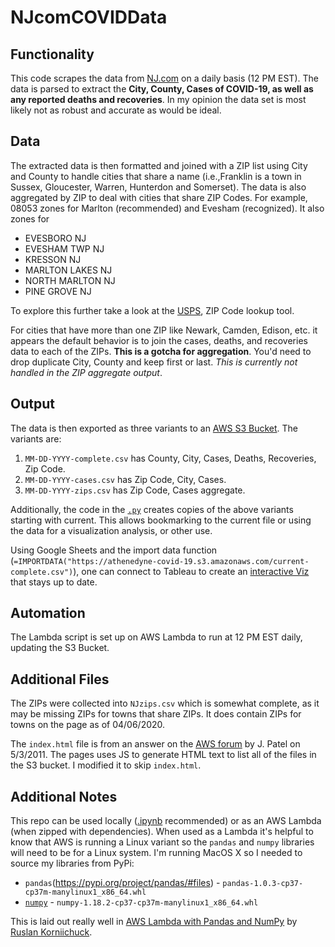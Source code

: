 # NJcomCOVIDData

## Functionality

This code scrapes the data from [NJ.com](https://www.nj.com/coronavirus/2020/04/where-is-the-coronavirus-in-nj-latest-map-update-on-county-by-county-cases-april-8-2020.html)
on a daily basis (12 PM EST). The data is parsed to extract the **City, County, Cases of
COVID-19, as well as any reported deaths and recoveries**. In my opinion the data set is 
most likely not as robust and accurate as would be ideal.

## Data
The extracted data is then formatted and joined with a ZIP list using City and County to 
handle cities that share a name (i.e.,Franklin is a town in Sussex, Gloucester, Warren, 
Hunterdon and Somerset). The data is also aggregated by ZIP to deal with cities that share
ZIP Codes. For example, 08053 zones for Marlton (recommended) and Evesham (recognized).
It also zones for

* EVESBORO NJ
* EVESHAM TWP NJ
* KRESSON NJ
* MARLTON LAKES NJ
* NORTH MARLTON NJ
* PINE GROVE NJ

To explore this further take a look at the [USPS](https://tools.usps.com/zip-code-lookup.htm?citybyzipcode),
ZIP Code lookup tool.

For cities that have more than one ZIP like Newark, Camden, Edison, etc. it appears the
default behavior is to join the cases, deaths, and recoveries data to each of the ZIPs. 
**This is a gotcha for aggregation**. You'd need to drop duplicate City, County and keep 
first or last. *This is currently not handled in the ZIP aggregate output*.

## Output

The data is then exported as three variants to an [AWS S3 Bucket](https://athenedyne-covid-19.s3.amazonaws.com/index.html).
The variants are: 

1. `MM-DD-YYYY-complete.csv` has County, City, Cases, Deaths, Recoveries, Zip Code.
2. `MM-DD-YYYY-cases.csv` has Zip Code, City, Cases.
3. `MM-DD-YYYY-zips.csv` has Zip Code, Cases aggregate.

Additionally, the code in the [`.py`](NJcomCOVIDData_lambda.py) creates copies of the above
variants starting with current. This allows bookmarking to the current file or using the 
data for a visualization analysis, or other use.

Using Google Sheets and the import data function 
(`=IMPORTDATA("https://athenedyne-covid-19.s3.amazonaws.com/current-complete.csv")`), one
can connect to Tableau to create an
[interactive Viz](https://public.tableau.com/profile/andrew.k.decotiis.mauro#!/vizhome/COVID-19CasesinNJusingNJ_comData/Chloropleth-ZIP)
that stays up to date.

## Automation

The Lambda script is set up on AWS Lambda to run at 12 PM EST daily, updating the S3 Bucket.

## Additional Files

The ZIPs were collected into `NJzips.csv` which is somewhat complete, as it may be missing
ZIPs for towns that share ZIPs. It does contain ZIPs for towns on the page as of 04/06/2020.

The `index.html` file is from an answer on the
[AWS forum](https://forums.aws.amazon.com/thread.jspa?threadID=66482) by J. Patel on 
5/3/2011. The pages uses JS to generate HTML text to list all of the files in the S3 bucket.
I modified it to skip `index.html`.

## Additional Notes

This repo can be used locally ([.ipynb](NJcomCOVIDExtract.ipynb) recommended) or as an AWS
Lambda (when zipped with dependencies). When used as a Lambda it's helpful to know that
AWS is running a Linux variant so the `pandas` and `numpy` libraries will need to be for a
Linux system. I'm running MacOS X so I needed to source my libraries from PyPi:

* `pandas`(https://pypi.org/project/pandas/#files) - 
`pandas-1.0.3-cp37-cp37m-manylinux1_x86_64.whl`
* [`numpy`](https://pypi.org/project/numpy/#files) -
 `numpy-1.18.2-cp37-cp37m-manylinux1_x86_64.whl`
 
 This is laid out really well in [AWS Lambda with Pandas and NumPy](https://medium.com/@korniichuk/lambda-with-pandas-fd81aa2ff25e)
 by [Ruslan Korniichuck](https://medium.com/@korniichuk).